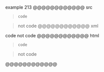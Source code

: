 example 213
@@@@@@@@@@@@ src
>     code

>    not code
@@@@@@@@@@@@ xml
<?xml version="1.0" encoding="UTF-8"?>
<!DOCTYPE document SYSTEM "CommonMark.dtd">
<document xmlns="http://commonmark.org/xml/1.0">
  <block_quote>
    <code_block>code
</code_block>
  </block_quote>
  <block_quote>
    <paragraph>
      <text>not code</text>
    </paragraph>
  </block_quote>
</document>
@@@@@@@@@@@@ html
<blockquote>
<pre><code>code
</code></pre>
</blockquote>
<blockquote>
<p>not code</p>
</blockquote>
@@@@@@@@@@@@
